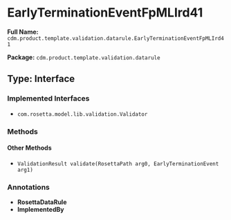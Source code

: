 # EarlyTerminationEventFpMLIrd41

**Full Name:** `cdm.product.template.validation.datarule.EarlyTerminationEventFpMLIrd41`

**Package:** `cdm.product.template.validation.datarule`

## Type: Interface

### Implemented Interfaces

- `com.rosetta.model.lib.validation.Validator`

### Methods

#### Other Methods

- `ValidationResult validate(RosettaPath arg0, EarlyTerminationEvent arg1)`

### Annotations

- **RosettaDataRule**
- **ImplementedBy**

